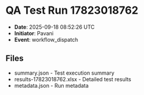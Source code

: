 # QA Test Run 17823018762

- **Date**: 2025-09-18 08:52:26 UTC
- **Initiator**: Pavani
- **Event**: workflow_dispatch

## Files
- summary.json - Test execution summary
- results-17823018762.xlsx - Detailed test results
- metadata.json - Run metadata
